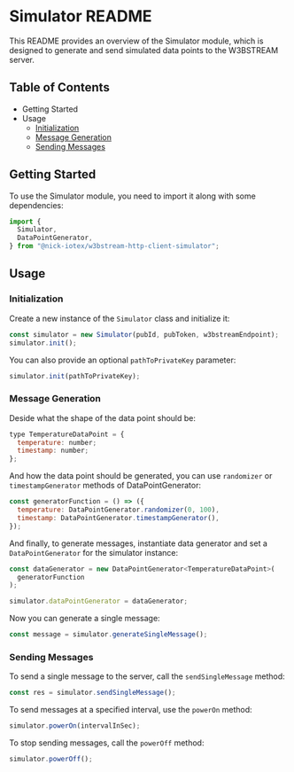 # Simulator README

This README provides an overview of the Simulator module, which is designed to generate and send simulated data points to the W3BSTREAM server.

## Table of Contents

- Getting Started
- Usage
  - [Initialization](#initialization)
  - [Message Generation](#message-generation)
  - [Sending Messages](#sending-messages)

## Getting Started

To use the Simulator module, you need to import it along with some dependencies:

```javascript
import {
  Simulator,
  DataPointGenerator,
} from "@nick-iotex/w3bstream-http-client-simulator";
```

## Usage

### Initialization

Create a new instance of the `Simulator` class and initialize it:

```javascript
const simulator = new Simulator(pubId, pubToken, w3bstreamEndpoint);
simulator.init();
```

You can also provide an optional `pathToPrivateKey` parameter:

```javascript
simulator.init(pathToPrivateKey);
```

### Message Generation

Deside what the shape of the data point should be:

```javascript
type TemperatureDataPoint = {
  temperature: number;
  timestamp: number;
};
```

And how the data point should be generated, you can use `randomizer` or `timestampGenerator` methods of DataPointGenerator: 

```javascript
const generatorFunction = () => ({
  temperature: DataPointGenerator.randomizer(0, 100),
  timestamp: DataPointGenerator.timestampGenerator(),
});
```

And finally, to generate messages, instantiate data generator and set a `DataPointGenerator` for the simulator instance:

```javascript
const dataGenerator = new DataPointGenerator<TemperatureDataPoint>(
  generatorFunction
);

simulator.dataPointGenerator = dataGenerator;
```

Now you can generate a single message:

```javascript
const message = simulator.generateSingleMessage();
```

### Sending Messages

To send a single message to the server, call the `sendSingleMessage` method:

```javascript
const res = simulator.sendSingleMessage();
```

To send messages at a specified interval, use the `powerOn` method:

```javascript
simulator.powerOn(intervalInSec);
```

To stop sending messages, call the `powerOff` method:

```javascript
simulator.powerOff();
```
